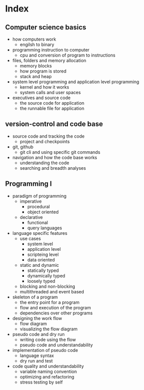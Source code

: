 # Index

## Computer science basics
- how computers work
	- engilsh to binary
- programming instruction to computer
	- cpu and conversion of program to instructions
- files, folders and memory allocation
	- memory blocks
	- how program is stored
	- stack and heap
- system level programming and application level programming
	- kernel and how it works
	- system calls and user spaces
- executives and source code
	- the source code for application
	- the runnable file for application

## version-control and code base
- source code and tracking the code
	- project and checkpoints
- git, github
	- git cli and using specific git commands
- navigation and how the code base works
	- understanding the code
	- searching and breadth analyses

## Programming I
- paradigm of programming
	- imperative
		- procedural
		- object oriented
	- declarative
		- functional
		- query languages
- language specific features
	- use cases
		- system level
		- application level
		- scripteing level
		- data oriented
	- static and dynamic
		- statically typed
		- dynamically typed
		- loosely typed
	- blocking and non-blocking
	- multithreaded and event based
- skeleton of a program
	- the entry point for a program
	- flow and execution of the program
	- dependencies over other programs
- designing the work flow
	- flow diagram
	- visualizing the flow diagram
- pseudo code and dry run
	- writing code using the flow
	- pseudo code and understandability
- implementation of pseudo code
	- language syntax
	- dry run and test
- code quality and understandability
	- variable naming convention
	- optimizing and refactoring
	- stress testing by self
